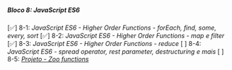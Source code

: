 ##### Bloco 8: JavaScript ES6

[:white_check_mark:] 8-1: _JavaScript ES6 - Higher Order Functions - forEach, find, some, every, sort_
[:white_check_mark:] 8-2: _JavaScript ES6 - Higher Order Functions - map e filter_
[:white_check_mark:] 8-3: _JavaScript ES6 - Higher Order Functions - reduce_
[ ] 8-4: _JavaScript ES6 - spread operator, rest parameter, destructuring e mais_
[ ] 8-5: _[Projeto - Zoo functions]()_